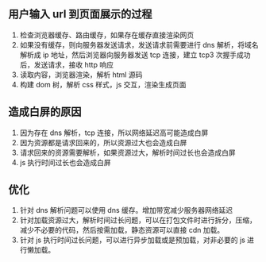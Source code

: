 ## 用户输入 url 到页面展示的过程

1. 检查浏览器缓存、路由缓存，如果存在缓存直接渲染网页
2. 如果没有缓存，则向服务器发送请求，发送请求前需要进行 dns 解析，将域名解析成 ip 地址，然后浏览器向服务器发送 tcp 连接，建立 tcp3 次握手成功后，发送请求，接收 http 响应
3. 读取内容，浏览器渲染，解析 html 源码
4. 构建 dom 树，解析 css 样式，js 交互，渲染生成页面

## 造成白屏的原因

1. 因为存在 dns 解析，tcp 连接，所以网络延迟高可能造成白屏
2. 因为资源都是请求回来的，所以资源过大也会造成白屏
3. 请求回来的资源需要解析，如果资源过大，解析时间过长也会造成白屏
4. js 执行时间过长也会造成白屏

## 优化

1. 针对 dns 解析问题可以使用 dns 缓存。增加带宽减少服务器网络延迟
2. 针对加载资源过大，解析时间过长问题，可以在打包文件时进行拆分，压缩，减少不必要的代码，然后按需加载，静态资源可以直接 cdn 加载。
3. 针对 js 执行时间过长问题，可以进行异步加载或是预加载，对非必要的 js 进行懒加载。
